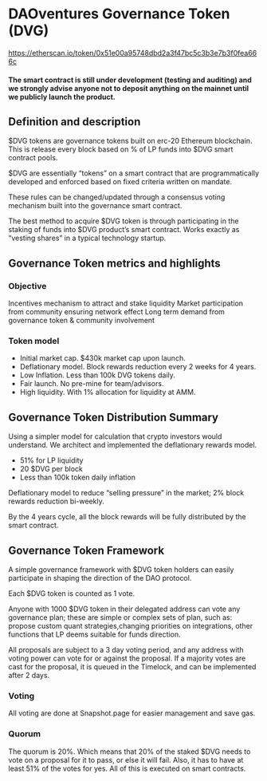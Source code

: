 # DAOventures Governance Token (DVG)

https://etherscan.io/token/0x51e00a95748dbd2a3f47bc5c3b3e7b3f0fea666c

#### The smart contract is still under development (testing and auditing) and we strongly advise anyone not to deposit anything on the mainnet until we publicly launch the product.

## Definition and description

$DVG tokens are governance tokens built on erc-20 Ethereum blockchain. This is release every block based on % of LP funds into $DVG smart contract pools.

$DVG are essentially “tokens” on a smart contract that are programmatically developed and enforced based on fixed criteria written on mandate.

These rules can be changed/updated through a consensus voting mechanism built into the governance smart contract.

The best method to acquire $DVG token is through participating in the staking of funds into $DVG product’s smart contract. Works exactly as “vesting shares” in a typical technology startup.

## Governance Token metrics and highlights

### Objective

Incentives mechanism to attract and stake liquidity
Market participation from community ensuring network effect
Long term demand from governance token & community involvement

### Token model 

- Initial market cap. $430k market cap upon launch.
- Deflationary model. Block rewards reduction every 2 weeks for 4 years. 
- Low Inflation. Less than 100k DVG tokens daily. 
- Fair launch. No pre-mine for team/advisors. 
- High liquidity. With 1% allocation for liquidity at AMM.

## Governance Token Distribution Summary

Using a simpler model for calculation that crypto investors would understand. We architect and implemented the deflationary rewards model.

- 51% for LP liquidity 
- 20 $DVG per block
- Less than 100k token daily inflation

Deflationary model to reduce “selling pressure” in the market; 2% block rewards reduction bi-weekly.

By the 4 years cycle, all the block rewards will be fully distributed by the smart contract. 

## Governance Token Framework

A simple governance framework with $DVG token holders can easily participate in shaping the direction of the DAO protocol. 

Each $DVG token is counted as 1 vote.

Anyone with 1000 $DVG token in their delegated address can vote any governance plan; these are simple or complex sets of plan, such as:
propose custom quant strategies,changing priorities on integrations, other functions that LP deems suitable for funds direction.

All proposals are subject to a 3 day voting period, and any address with voting power can vote for or against the proposal. If a majority votes are cast for the proposal, it is queued in the Timelock, and can be implemented after 2 days.

### Voting
All voting are done at Snapshot.page for easier management and save gas.

### Quorum
The quorum is 20%. Which means that 20% of the staked $DVG needs to vote on a proposal for it to pass, or else it will fail. Also, it has to have at least 51% of the votes for yes. All of this is executed on smart contracts.
